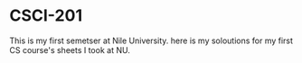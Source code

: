 # CSCI-201
This is my first semetser at Nile University.
here is my soloutions for my first CS course's sheets I took at NU.
